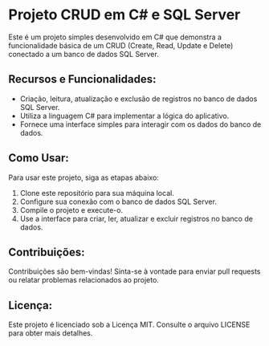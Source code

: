 <h1>Projeto CRUD em C# e SQL Server</h1>
    <p>Este é um projeto simples desenvolvido em C# que demonstra a funcionalidade básica de um CRUD (Create, Read, Update e Delete) conectado a um banco de dados SQL Server.</p>
    <h2>Recursos e Funcionalidades:</h2>
    <ul>
        <li>Criação, leitura, atualização e exclusão de registros no banco de dados SQL Server.</li>
        <li>Utiliza a linguagem C# para implementar a lógica do aplicativo.</li>
        <li>Fornece uma interface simples para interagir com os dados do banco de dados.</li>
    </ul>
    <h2>Como Usar:</h2>
    <p>Para usar este projeto, siga as etapas abaixo:</p>
    <ol>
        <li>Clone este repositório para sua máquina local.</li>
        <li>Configure sua conexão com o banco de dados SQL Server.</li>
        <li>Compile o projeto e execute-o.</li>
        <li>Use a interface para criar, ler, atualizar e excluir registros no banco de dados.</li>
    </ol>
    <h2>Contribuições:</h2>
    <p>Contribuições são bem-vindas! Sinta-se à vontade para enviar pull requests ou relatar problemas relacionados ao projeto.</p>
    <h2>Licença:</h2>
    <p>Este projeto é licenciado sob a Licença MIT. Consulte o arquivo LICENSE para obter mais detalhes.</p>
</body>
